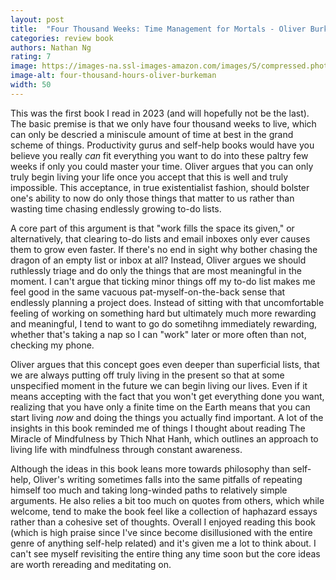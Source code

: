 ```yaml
---
layout: post
title:  "Four Thousand Weeks: Time Management for Mortals - Oliver Burkeman"
categories: review book
authors: Nathan Ng
rating: 7
image: https://images-na.ssl-images-amazon.com/images/S/compressed.photo.goodreads.com/books/1627425434i/54785515.jpg
image-alt: four-thousand-hours-oliver-burkeman
width: 50
---
```


This was the first book I read in 2023 (and will hopefully not be the last). 
The basic premise is that we only have four thousand weeks to live, which can only be descried a miniscule amount of time at best in the grand scheme of things.
Productivity gurus and self-help books would have you believe you really <i>can</i> fit everything you want to do into these paltry few weeks if only you could master your time.
Oliver argues that you can only truly begin living your life once you accept that this is well and truly impossible.
This acceptance, in true existentialist fashion, should bolster one's ability to now do only those things that matter to us rather than wasting time chasing endlessly growing to-do lists.

A core part of this argument is that "work fills the space its given," or alternatively, that clearing to-do lists and email inboxes only ever causes them to grow even faster.
If there's no end in sight why bother chasing the dragon of an empty list or inbox at all?
Instead, Oliver argues we should ruthlessly triage and do only the things that are most meaningful in the moment.
I can't argue that ticking minor things off my to-do list makes me feel good in the same vacuous pat-myself-on-the-back sense that endlessly planning a project does.
Instead of sitting with that uncomfortable feeling of working on something hard but ultimately much more rewarding and meaningful, I tend to want to go do sometihng immediately rewarding, whether that's taking a nap so I can "work" later or more often than not, checking my phone.

Oliver argues that this concept goes even deeper than superficial lists, that we are always putting off truly living in the present so that at some unspecified moment in the future we can begin living our lives.
Even if it means accepting with the fact that you won't get everything done you want, realizing that you have only a finite time on the Earth means that you can start living <i>now</i> and doing the things you actually find important.
A lot of the insights in this book reminded me of things I thought about reading The Miracle of Mindfulness by Thich Nhat Hanh, which outlines an approach to living life with mindfulness through constant awareness.

Although the ideas in this book leans more towards philosophy than self-help, Oliver's writing sometimes falls into the same pitfalls of repeating himself too much and taking long-winded paths to relatively simple arguments. 
He also relies a bit too much on quotes from others, which while welcome, tend to make the book feel like a collection of haphazard essays rather than a cohesive set of thoughts. 
Overall I enjoyed reading this book (which is high praise since I've since become disillusioned with the entire genre of anything self-help related) and it's given me a lot to think about.
I can't see myself revisiting the entire thing any time soon but the core ideas are worth rereading and meditating on.
